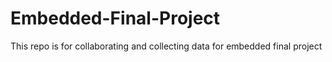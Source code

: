 # Embedded-Final-Project
This repo is for collaborating and collecting data for embedded  final project
